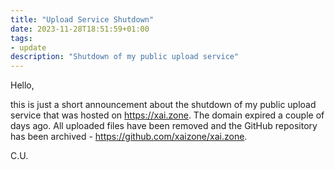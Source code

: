 ```yaml
---
title: "Upload Service Shutdown"
date: 2023-11-28T18:51:59+01:00
tags:
- update
description: "Shutdown of my public upload service"
---
```


Hello,

this is just a short announcement about the shutdown of my public upload service that was hosted on https://xai.zone. The domain expired a couple of days ago. All uploaded files have been removed and the GitHub repository has been archived - https://github.com/xaizone/xai.zone.

C.U.